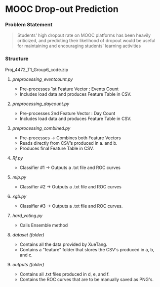 # MOOC Drop-out Prediction
### Problem Statement
> Students' high dropout rate on MOOC platforms has been heavily criticized, and predicting their likelihood of dropout would be useful for maintaining and encouraging students' learning activities

### Structure

Proj_4472_T1_Group6_code.zip 

   1. *preprocessing_eventcount.py* 
      - Pre-processes  1st Feature Vector : Events Count 
      - Includes load data and produces Feature Table in CSV.

   2. *preprocessing_daycount.py* 
      - Pre-processes  2nd Feature Vector : Day Count 
      - Includes load data and produces Feature Table in CSV.

   3. *preprocessing_combined.py*  
      - Pre-processes -> Combines both Feature Vectors 
      - Reads directly from CSV’s produced in a. and b.
      - Produces final Feature Table in CSV.

   4. *Rf.py* 
      - Classifier #1 -> Outputs a .txt file and ROC curves

   5. *mlp.py* 
      - Classifier #2 -> Outputs a .txt file and ROC curves

   6. *xgb.py* 
      - Classifier #3 -> Outputs a .txt file and ROC curves.

   7. *hard_voting.py*  
      - Calls Ensemble method

   8. *dataset (folder)* 
      - Contains all the data provided by XueTang.
      - Contains a "feature" folder that stores the CSV's produced in a, b, and c.

   9. *outputs (folder)* 
      - Contains all .txt files produced in d, e, and f.
      - Contains the ROC curves that are to be manually saved as PNG's.		      	





